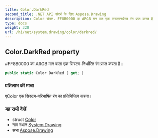 ```yaml
---
title: Color.DarkRed
second_title: .NET API संदर्भ के लिए Aspose.Drawing
description: Color संपत्त. FF8B0000 क ARGB मन वल एक सस्टमनर्धरत रंग प्रप्त करत है
type: docs
weight: 320
url: /hi/net/system.drawing/color/darkred/
---
```

## Color.DarkRed property

#FF8B0000 का ARGB मान वाला एक सिस्टम-निर्धारित रंग प्राप्त करता है।

```csharp
public static Color DarkRed { get; }
```

### प्रतिलाभ की मात्रा

एColor एक सिस्टम-परिभाषित रंग का प्रतिनिधित्व करना।

### यह सभी देखें

* struct [Color](../)
* नाम स्थान [System.Drawing](../../color/)
* सभा [Aspose.Drawing](../../../)



